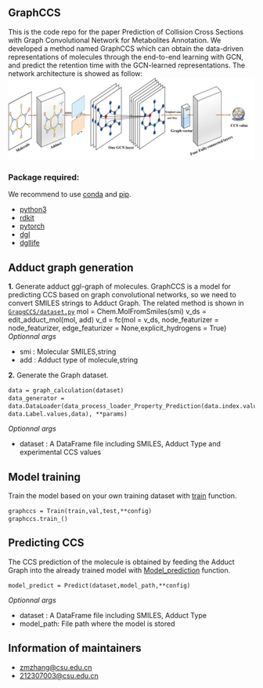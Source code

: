 ## GraphCCS
This is the code repo for the paper Prediction of Collision Cross Sections with Graph Convolutional
Network for Metabolites Annotation. We developed a method named GraphCCS which can obtain the data-driven
representations of molecules through the end-to-end learning with GCN, and predict the retention time with 
the GCN-learned representations. The network architecture is showed as follow:
![image](https://github.com/tingxiecsu/GraphCCS/blob/main/image/fig4.png)
### Package required:
We recommend to use [conda](https://conda.io/docs/user-guide/install/download.html) and [pip](https://pypi.org/project/pip/).
- [python3](https://www.python.org/) 
- [rdkit](https://rdkit.org/)    
- [pytorch](https://pytorch.org/) 
- [dgl](https://www.dgl.ai/)
- [dgllife](https://lifesci.dgl.ai/index.html)

## Adduct graph generation
**1.** Generate adduct ggl-graph of molecules. 
GraphCCS is a model for predicting CCS based on graph convolutional networks, so we need to convert SMILES strings to Adduct Graph. The related method is shown in [`GrapgCCS/dataset.py`](GraphCCS/dataset.py)
    mol = Chem.MolFromSmiles(smi)
    v_ds = edit_adduct_mol(mol, add)
    v_d = fc(mol = v_ds, node_featurizer = node_featurizer, edge_featurizer = None,explicit_hydrogens = True)
*Optionnal args*
- smi : Molecular SMILES,string
- add : Adduct type of molecule,string

**2.** Generate the Graph dataset.

    data = graph_calculation(dataset)
    data_generator = data.DataLoader(data_process_loader_Property_Prediction(data.index.values,  data.Label.values,data), **params)
*Optionnal args*
- dataset : A DataFrame file including SMILES, Adduct Type and experimental CCS values

## Model training
Train the model based on your own training dataset with [train](https://github.com/tingxiecsu/GraphCCS/blob/main/GraphCCS/train.py) function.

    graphccs = Train(train,val,test,**config)
    graphccs.train_()

## Predicting CCS
The CCS prediction of the molecule is obtained by feeding the Adduct Graph into the already trained model with [Model_prediction](https://github.com/tingxiecsu/GraphCCS/blob/main/GraphCCS/train.py#L251) function.

    model_predict = Predict(dataset,model_path,**config)
*Optionnal args*
- dataset : A DataFrame file including SMILES, Adduct Type
- model_path: File path where the model is stored

## Information of maintainers
- zmzhang@csu.edu.cn
- 212307003@csu.edu.cn
